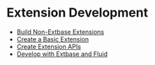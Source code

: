 # Extension Development

* [Build Non-Extbase Extensions](/30AdvancedImplementation/10ExtensionDevelopment/30BuildNon-ExtbaseExtensions/Index.md)
* [Create a Basic Extension](/30AdvancedImplementation/10ExtensionDevelopment/10CreateABasicExtension/Index.md)
* [Create Extension APIs](/30AdvancedImplementation/10ExtensionDevelopment/40CreateExtensionAPIs/Index.md)
* [Develop with Extbase and Fluid](/30AdvancedImplementation/10ExtensionDevelopment/20DevelopWithExtbaseAndFluid/Index.md)
